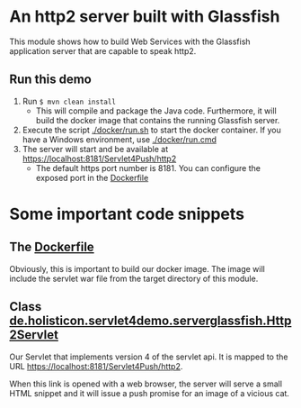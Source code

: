 # An http2 server built with Glassfish

This module shows how to build Web Services with the Glassfish application server that are capable to speak http2.

## Run this demo

1. Run `$ mvn clean install`
   * This will compile and package the Java code. Furthermore, it will build
    the docker image that contains the running Glassfish server.
1. Execute the script [./docker/run.sh](./docker/run.sh) to start the docker container. If you have a Windows environment,
use [./docker/run.cmd](./docker/run.cmd)
1. The server will start and be available at [https://localhost:8181/Servlet4Push/http2](https://localhost:8181/Servlet4Push/http2)
    * The default https port number is 8181. You can configure the exposed port in the [Dockerfile](./Dockerfile)

# Some important code snippets

## The [Dockerfile](./Dockerfile)

Obviously, this is important to build our docker image. The image will include the servlet war
file from the target directory of this module.

## Class [de.holisticon.servlet4demo.serverglassfish.Http2Servlet](src/main/java/de/holisticon/servlet4demo/serverglassfish/Http2Servlet.java)

Our Servlet that implements version 4 of the servlet api. It is mapped to the URL [https://localhost:8181/Servlet4Push/http2](https://localhost:8181/Servlet4Push/http2).

When this link is opened with a web browser, the server will serve a small HTML snippet and it will issue a push promise for an image of a vicious cat.